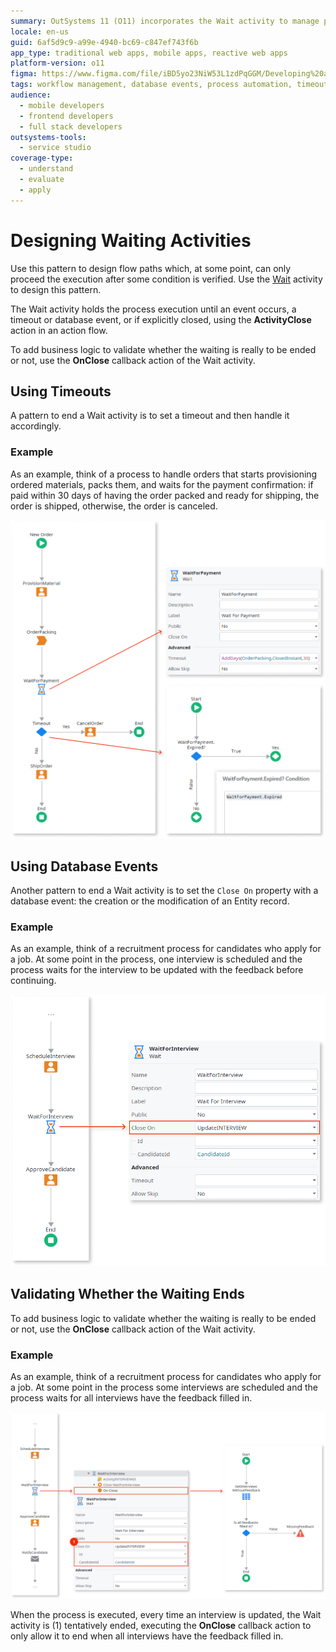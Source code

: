 ```yaml
---
summary: OutSystems 11 (O11) incorporates the Wait activity to manage process execution based on conditions like timeouts and database events.
locale: en-us
guid: 6af5d9c9-a99e-4940-bc69-c847ef743f6b
app_type: traditional web apps, mobile apps, reactive web apps
platform-version: o11
figma: https://www.figma.com/file/iBD5yo23NiW53L1zdPqGGM/Developing%20an%20Application?node-id=269:13
tags: workflow management, database events, process automation, timeout handling, event-driven
audience:
  - mobile developers
  - frontend developers
  - full stack developers
outsystems-tools:
  - service studio
coverage-type:
  - understand
  - evaluate
  - apply
---
```


# Designing Waiting Activities

Use this pattern to design flow paths which, at some point, can only proceed the execution after some condition is verified. Use the [Wait](<../../../ref/lang/auto/class-wait.md>) activity to design this pattern.

The Wait activity holds the process execution until an event occurs, a timeout or database event, or if explicitly closed, using the **ActivityClose** action in an action flow.

To add business logic to validate whether the waiting is really to be ended or not, use the **OnClose** callback action of the Wait activity.


## Using Timeouts

A pattern to end a Wait activity is to set a timeout and then handle it accordingly.

### Example

As an example, think of a process to handle orders that starts provisioning ordered materials, packs them, and waits for the payment confirmation: if paid within 30 days of having the order packed and ready for shipping, the order is shipped, otherwise, the order is canceled.

![Flowchart example of an order process using a timeout in a Wait activity to handle orders, with paths for payment confirmation within 30 days leading to shipping, and timeout leading to order cancellation.](images/using-timeouts.png "Order Process with Timeout Example")


## Using Database Events

Another pattern to end a Wait activity is to set the `Close On` property with a database event: the creation or the modification of an Entity record.

### Example

As an example, think of a recruitment process for candidates who apply for a job. At some point in the process, one interview is scheduled and the process waits for the interview to be updated with the feedback before continuing.

![Flowchart example of a recruitment process using a database event in a Wait activity, where the process waits for interview feedback before proceeding.](images/using-database-events.png "Recruitment Process with Database Event Example")


## Validating Whether the Waiting Ends

To add business logic to validate whether the waiting is really to be ended or not, use the **OnClose** callback action of the Wait activity.

### Example

As an example, think of a recruitment process for candidates who apply for a job. At some point in the process some interviews are scheduled and the process waits for all interviews have the feedback filled in.

![Flowchart example showing a recruitment process with multiple interviews, where the Wait activity uses the OnClose callback action to ensure all feedback is received before proceeding.](images/wait-on-close.png "Recruitment Process with OnClose Validation Example")

When the process is executed, every time an interview is updated, the Wait activity is (1) tentatively ended, executing the **OnClose** callback action to only allow it to end when all interviews have the feedback filled in.
